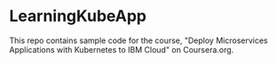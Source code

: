 # LearningKubeApp
This repo contains sample code for the course, "Deploy Microservices Applications with Kubernetes to IBM Cloud" on Coursera.org. 
